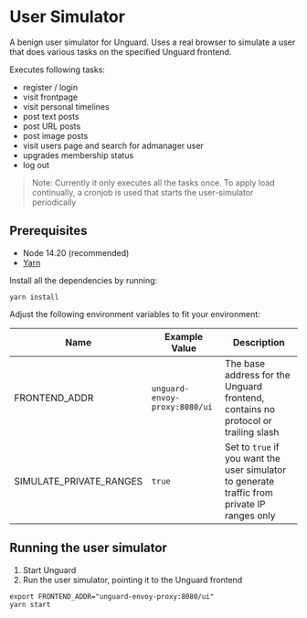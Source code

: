 # User Simulator

A benign user simulator for Unguard.
Uses a real browser to simulate a user that does various tasks on the specified Unguard frontend.

Executes following tasks:

* register / login
* visit frontpage
* visit personal timelines
* post text posts
* post URL posts
* post image posts
* visit users page and search for admanager user
* upgrades membership status
* log out

> Note: Currently it only executes all the tasks once.
> To apply load continually, a cronjob is used that starts the user-simulator periodically

## Prerequisites

* Node 14.20 (recommended)
* [Yarn](https://yarnpkg.com/)

Install all the dependencies by running:

```
yarn install
```

Adjust the following environment variables to fit your environment:

| Name                    | Example Value                 | Description                                                                                  |
|-------------------------|-------------------------------|----------------------------------------------------------------------------------------------|
| FRONTEND_ADDR           | `unguard-envoy-proxy:8080/ui` | The base address for the Unguard frontend, contains no protocol or trailing slash            |
| SIMULATE_PRIVATE_RANGES | `true`                        | Set to `true` if you want the user simulator to generate traffic from private IP ranges only |

## Running the user simulator

1. Start Unguard
2. Run the user simulator, pointing it to the Unguard frontend

```
export FRONTEND_ADDR="unguard-envoy-proxy:8080/ui"
yarn start
```

